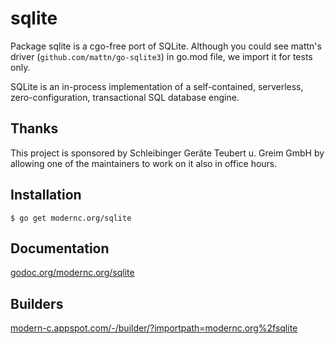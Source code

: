 # sqlite

Package sqlite is a cgo-free port of SQLite. Although you could see mattn's driver (`github.com/mattn/go-sqlite3`) in go.mod file, we import it for tests only.

SQLite is an in-process implementation of a self-contained, serverless,
zero-configuration, transactional SQL database engine.

## Thanks

This project is sponsored by Schleibinger Geräte Teubert u. Greim GmbH by
allowing one of the maintainers to work on it also in office hours.

## Installation

    $ go get modernc.org/sqlite

## Documentation

[godoc.org/modernc.org/sqlite](http://godoc.org/modernc.org/sqlite)

## Builders

[modern-c.appspot.com/-/builder/?importpath=modernc.org%2fsqlite](https://modern-c.appspot.com/-/builder/?importpath=modernc.org%2fsqlite)
